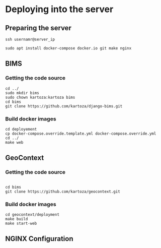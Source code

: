 # Deploying into the server

## Preparing the server

```
ssh usernamr@server_ip

sudo apt install docker-compose docker.io git make nginx

```

## BIMS

### Getting the code source

```
cd ../
sudo mkdir bims
sudo chown kartoza:kartoza bims
cd bims
git clone https://github.com/kartoza/django-bims.git

```

### Build docker images

```
cd deployement
cp docker-compose.override.template.yml docker-compose.override.yml
cd ../
make web

```



## GeoContext

### Getting the code source

```

cd bims
git clone https://github.com/kartoza/geocontext.git

```

### Build docker images

```
cd geocontext/deployment
make build
make start-web 

```

## NGINX Configuration